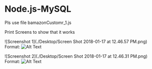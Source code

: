 # Node.js-MySQL

Pls use file bamazonCustomr_1.js

Print Screens to show that it works

![Screenshot 1](./Desktop/Screen Shot 2018-01-17 at 12.46.57 PM.png)
Format: ![Alt Text](url)

![Screenshot 2](./Desktop/Screen Shot 2018-01-17 at 12.46.31 PM.png)
Format: ![Alt Text](url)